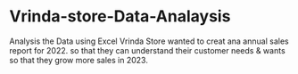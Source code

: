 # Vrinda-store-Data-Analaysis
Analysis the Data using Excel
Vrinda Store wanted to creat ana annual sales report for 2022. so that they can understand their customer needs & wants  so that they grow more sales in 2023.
